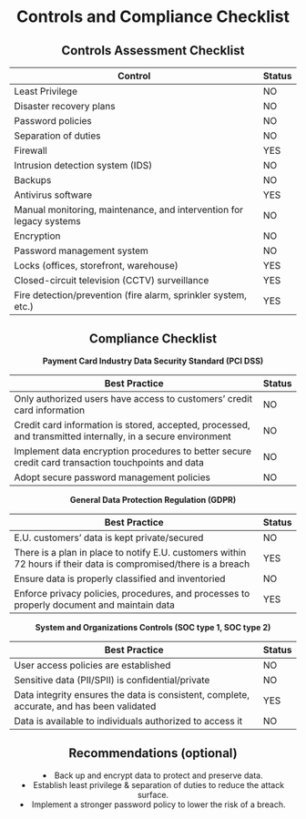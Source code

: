 <h1 align="center">
  Controls and Compliance Checklist
</h1>

<h2 align="center">
  Controls Assessment Checklist
</h2>

<div align="center">

| Control                                              | Status |
| ---------------------------------------------------- | ------ |
| Least Privilege                                      | NO     |
| Disaster recovery plans                              | NO     |
| Password policies                                    | NO     |
| Separation of duties                                  | NO     |
| Firewall                                             | YES    |
| Intrusion detection system (IDS)                      | NO     |
| Backups                                              | NO     |
| Antivirus software                                   | YES    |
| Manual monitoring, maintenance, and intervention for legacy systems | NO     |
| Encryption                                           | NO     |
| Password management system                           | NO     |
| Locks (offices, storefront, warehouse)               | YES    |
| Closed-circuit television (CCTV) surveillance        | YES    |
| Fire detection/prevention (fire alarm, sprinkler system, etc.) | YES    |

</div>

<h2 align="center">
  Compliance Checklist
</h2>

<div align="center">

**Payment Card Industry Data Security Standard (PCI DSS)**

| Best Practice                                        | Status |
| ---------------------------------------------------- | ------ |
| Only authorized users have access to customers’ credit card information | NO     |
| Credit card information is stored, accepted, processed, and transmitted internally, in a secure environment | NO     |
| Implement data encryption procedures to better secure credit card transaction touchpoints and data | NO     |
| Adopt secure password management policies            | NO     |

**General Data Protection Regulation (GDPR)**

| Best Practice                                        | Status |
| ---------------------------------------------------- | ------ |
| E.U. customers’ data is kept private/secured         | NO     |
| There is a plan in place to notify E.U. customers within 72 hours if their data is compromised/there is a breach | YES    |
| Ensure data is properly classified and inventoried    | NO     |
| Enforce privacy policies, procedures, and processes to properly document and maintain data | YES    |

**System and Organizations Controls (SOC type 1, SOC type 2)**

| Best Practice                                        | Status |
| ---------------------------------------------------- | ------ |
| User access policies are established                 | NO     |
| Sensitive data (PII/SPII) is confidential/private   | NO     |
| Data integrity ensures the data is consistent, complete, accurate, and has been validated | YES    |
| Data is available to individuals authorized to access it | NO     |

</div>

<h2 align="center">
  Recommendations (optional)
</h2>

<div align="center">
  <li>Back up and encrypt data to protect and preserve data.</li>
  <li>Establish least privilege & separation of duties to reduce the attack surface.</li>
  <li>Implement a stronger password policy to lower the risk of a breach.</li>
</div>

